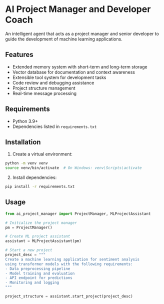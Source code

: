 # AI Project Manager and Developer Coach

An intelligent agent that acts as a project manager and senior developer to guide the development of machine learning applications.

## Features

- Extended memory system with short-term and long-term storage
- Vector database for documentation and context awareness
- Extensible tool system for development tasks
- Code review and debugging assistance
- Project structure management
- Real-time message processing

## Requirements

- Python 3.9+
- Dependencies listed in `requirements.txt`

## Installation

1. Create a virtual environment:
```bash
python -m venv venv
source venv/bin/activate  # On Windows: venv\Scripts\activate
```

2. Install dependencies:
```bash
pip install -r requirements.txt
```

## Usage

```python
from ai_project_manager import ProjectManager, MLProjectAssistant

# Initialize the project manager
pm = ProjectManager()

# Create ML project assistant
assistant = MLProjectAssistant(pm)

# Start a new project
project_desc = """
Create a machine learning application for sentiment analysis
using transformer models with the following requirements:
- Data preprocessing pipeline
- Model training and evaluation
- API endpoint for predictions
- Monitoring and logging
"""

project_structure = assistant.start_project(project_desc)
```